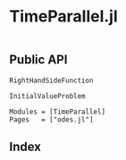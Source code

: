 # TimeParallel.jl

```@contents
```

## Public API

```@docs
RightHandSideFunction
```

```@docs
InitialValueProblem
```

```@autodocs
Modules = [TimeParallel]
Pages   = ["odes.jl"]
```

## Index

```@index
```
